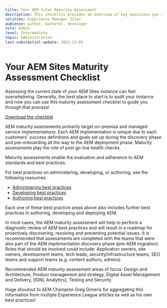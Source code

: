 ```yaml
---
title: Your AEM Sites Maturity Assessment
description: This checklist provides an overview of key questions you and your team should be answering when evaluating the maturity of your AEM Sites instance
solution: Experience Manager Sites
audience: author, marketer, developer
role: Admin
level: Intermediate
topic: Administration
last-substantial-update: 2023-11-03
---
```

# Your AEM Sites Maturity Assessment Checklist

Assessing the current state of your AEM Sites instance can feel overwhelming. Generally, the best place to start is to audit your instance and now you can use this maturity assessment checklist to guide you through that process!  

[Download the checklist](assets/AEM-Sites-Maturity-Assessment.xlsx)

AEM maturity assessments primarily target on-premise and managed service implementations. Each AEM implementation is unique due to each customers' success definitions and goals set up during the discovery phase and pre-onboarding all the way to the AEM deployment phase. Maturity assessments play the role of post go-live health checks.

Maturity assessments enable the evaluation and adherence to AEM standards and best practices.

For best practices on administering, developing, or authoring, see the following resources:

* [Administering best practices](https://experienceleague.adobe.com/docs/experience-manager-65/administering/bestpractices/administer-best-practices.html?lang=en)
* [Developing best practices](https://experienceleague.adobe.com/docs/experience-manager-65/developing/bestpractices/best-practices.html?lang=en)
* [Authoring best practices](https://experienceleague.adobe.com/docs/experience-manager-65/authoring/authoring/best-practices.html?lang=en)

Each one of these best practice areas above also includes further best practices in authoring, developing and deploying AEM.

In most cases, the AEM maturity assessment will help to perform a diagnostic review of AEM best practices and will result in a roadmap for proactively discovering, resolving and preventing potential issues. It is recommended that assessments are completed with the teams that were also part of the AEM implementation discovery phase (pre-AEM migration). Roles that should be involved could include: Application owners, site owners, development teams, tech leads, security/infrastructure teams, SEO teams and support teams (e.g. content authors, admins).

Recommended AEM maturity assessment areas of focus: Design and Architecture, Product management and strategy, Digital Asset Management and Delivery, [!DNL Analytics], Testing and Security. 

Huge shoutout to AEM Champion Greg Dimeris for aggregating this information from multiple Experience League articles as well as his own best practices!
